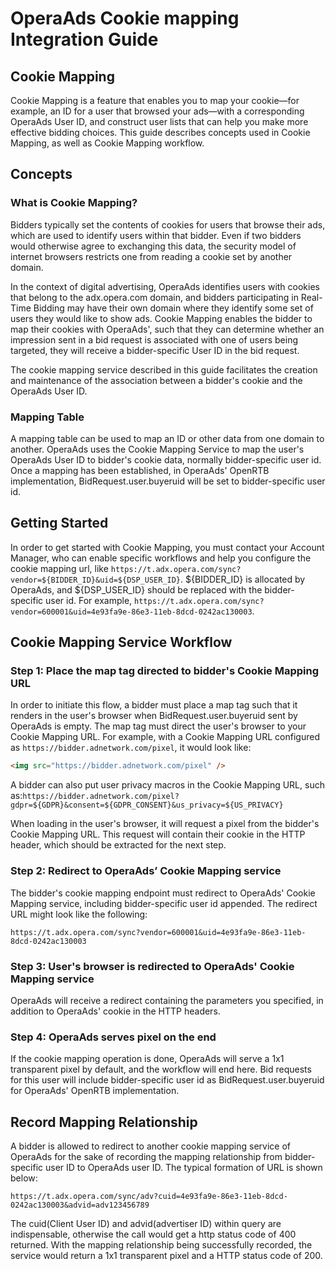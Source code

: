 # OperaAds Cookie mapping Integration Guide

## Cookie Mapping

Cookie Mapping is a feature that enables you to map your cookie—for example, an ID for a user that browsed your ads—with a corresponding OperaAds User ID, and construct user lists that can help you make more effective bidding choices. This guide describes concepts used in Cookie Mapping, as well as Cookie Mapping workflow.

## Concepts

### What is Cookie Mapping?

Bidders typically set the contents of cookies for users that browse their ads, which are used to identify users within that bidder. Even if two bidders would otherwise agree to exchanging this data, the security model of internet browsers restricts one from reading a cookie set by another domain.

In the context of digital advertising, OperaAds identifies users with cookies that belong to the adx.opera.com domain, and bidders participating in Real-Time Bidding may have their own domain where they identify some set of users they would like to show ads. Cookie Mapping enables the bidder to map their cookies with OperaAds', such that they can determine whether an impression sent in a bid request is associated with one of users being targeted, they will receive a bidder-specific User ID in the bid request.

The cookie mapping service described in this guide facilitates the creation and maintenance of the association between a bidder's cookie and the OperaAds User ID.

### Mapping Table

A mapping table can be used to map an ID or other data from one domain to another. OperaAds uses the Cookie Mapping Service to map the user's OperaAds User ID to bidder's cookie data, normally bidder-specific user id. Once a mapping has been established, in OperaAds' OpenRTB implementation, BidRequest.user.buyeruid will be set to bidder-specific user id.

## Getting Started

In order to get started with Cookie Mapping, you must contact your Account Manager, who can enable specific workflows and help you configure the cookie mapping url, like `https://t.adx.opera.com/sync?vendor=${BIDDER_ID}&uid=${DSP_USER_ID}`. ${BIDDER_ID} is allocated by OperaAds, and ${DSP_USER_ID} should be replaced with the bidder-specific user id. For example, `https://t.adx.opera.com/sync?vendor=600001&uid=4e93fa9e-86e3-11eb-8dcd-0242ac130003`.

## Cookie Mapping Service Workflow

### Step 1: Place the map tag directed to bidder's Cookie Mapping URL

In order to initiate this flow, a bidder must place a map tag such that it renders in the user's browser when BidRequest.user.buyeruid sent by OperaAds is empty. The map tag must direct the user's browser to your Cookie Mapping URL. For example, with a Cookie Mapping URL configured as `https://bidder.adnetwork.com/pixel`, it would look like:

```html
<img src="https://bidder.adnetwork.com/pixel" />
```

A bidder can also put user privacy macros in the Cookie Mapping URL, such as:`https://bidder.adnetwork.com/pixel?gdpr=${GDPR}&consent=${GDPR_CONSENT}&us_privacy=${US_PRIVACY}`

When loading in the user's browser, it will request a pixel from the bidder's Cookie Mapping URL. This request will contain their cookie in the HTTP header, which should be extracted for the next step.

### Step 2: Redirect to OperaAds’ Cookie Mapping service

The bidder's cookie mapping endpoint must redirect to OperaAds' Cookie Mapping service, including bidder-specific user id appended. The redirect URL might look like the following:

```url
https://t.adx.opera.com/sync?vendor=600001&uid=4e93fa9e-86e3-11eb-8dcd-0242ac130003
```

### Step 3: User's browser is redirected to OperaAds' Cookie Mapping service

OperaAds will receive a redirect containing the parameters you specified, in addition to OperaAds' cookie in the HTTP headers.

### Step 4: OperaAds serves pixel on the end

If the cookie mapping operation is done, OperaAds will serve a 1x1 transparent pixel by default, and the workflow will end here. Bid requests for this user will include bidder-specific user id as BidRequest.user.buyeruid for OperaAds' OpenRTB implementation.

## Record Mapping Relationship

A bidder is allowed to redirect to another cookie mapping service of OperaAds for the sake of recording the mapping relationship from bidder-specific user ID to OperaAds user ID. The typical formation of URL is shown below:

```url
https://t.adx.opera.com/sync/adv?cuid=4e93fa9e-86e3-11eb-8dcd-0242ac130003&advid=adv123456789
```

The cuid(Client User ID) and advid(advertiser ID) within query are indispensable, otherwise the call would get a http status code of 400 returned. With the mapping relationship being successfully recorded, the service would return a 1x1 transparent pixel and a HTTP status code of 200.
